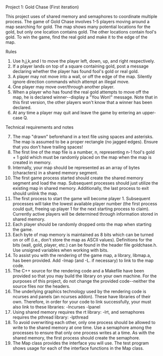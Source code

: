 Project 1: Gold Chase (First iteration)


This project uses of shared memory and semaphores to coordinate multiple process. The game of Gold Chase involves 1-5 players moving around a map searching for gold. The map shows many potential locations for the gold, but only one location contains gold. The other locations contain fool's gold. To win the game, find the real gold and make it to the edge of the map.


Rules

1. Use h,j,k,and l to move the player left, down, up, and right respectively.
2. If a player lands on top of a square containing gold, post a message declaring whether the player has found fool's gold or real gold.
3. A player may not move into a wall, or off the edge of the map. Silently ignore direction commands which attempt an illegal move.
4. One player may move over/through another player.
5. When a player who has found the real gold attempts to move off the map, he is declared winner--display a "You Won!" message. Note that in this first version, the other players won't know that a winner has been declared.
6. At any time a player may quit and leave the game by entering an upper-case Q.



Technical requirements and notes

7. The map "drawn" beforehand in a text file using spaces and asterisks. The map is assumed
to be a proper rectangle (no jagged edges). Ensure that you don't have trailing spaces!
8. The first line of the map file is a number, n, representing n-1 fool's gold + 1 gold which must be randomly placed on the map when the map is created in memory.
9. Internally, your map should be represented as an array of bytes (characters) in a shared memory segment.
10. The first game process started should create the shared memory segment and load the map. Subsequent processes should just utilize the existing map in shared memory. Additionally, the last process to exit should unlink the map.
11. The first process to start the game will become player 1. Subsequent processes will take the lowest available player number (the first process could quit, freeing up player 1 for the next starting process to claim). Currently active players will be determined through information stored in shared memory.
12. Each player should be randomly dropped onto the map when starting the game.
13. Each byte of map memory is maintained as 8 bits which can be turned on or off (i.e., don't store the map as ASCII values). Definitions for the bits (wall, gold, player, etc.) can be found in the header file goldchase.h. Use unsigned variables when working with bits.
14. To assist you with the rendering of the game map, a library, libmap.a, has been provided. Add -lmap (and -L. if necessary) to link to the map code.
15. The C++ source for the rendering code and a Makefile have been provided so that you may build the library on your own machine. For the purposes of this project, do not change the provided code--neither the source files nor the headers.
16. The underlying graphics technology used by the rendering code is ncurses and panels (an ncurses addon). These have libraries of their own. Therefore, in order for your code to link successfully, your must also link to these libraries: -lncurses -lpanel
17. Using shared memory requires the rt library: -lrt, and semaphores requires the pthread library: -lpthread
18. To avoid overwriting each other, only one process should be allowed to write to the shared memory at one time. Use a semaphore among the processes to ensure that only one process writes at a time. As with the shared memory, the first process should create the semaphore.
19. The Map class provides the interface you will use. The test program shows usage for each of the interface functions in the Map class.